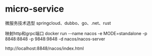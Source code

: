 # micro-service
微服务技术选型 springcloud、dubbo、go、.net、rust

映射http和grpc端口
docker run --name nacos -e MODE=standalone -p 8848:8848 -p 9848:9848 -d nacos/nacos-server

http://localhost:8848/nacos/index.html



